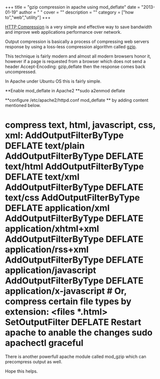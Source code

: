 
+++
title = "gzip compression in apache using mod_deflate"
date = "2013-01-19"
author = " "
cover = ""
description = ""
category = ["how to","web","utility"]
+++

[HTTP Compression](http://en.wikipedia.org/wiki/HTTP_compression) is a very simple and effective way to save bandwidth and improve web applications performance over network.

 Output compression is basically a process of compressing web servers response by using a loss-less compression algorithm called [gzip](http://en.wikipedia.org/wiki/Deflate). 

 This technique is fairly modern and almost all modern browsers honor it, however if a page is requested from a browser which does not send a header Accept-Encoding: gzip,deflate then the response comes back uncompressed.

 In Apache under Ubuntu OS this is fairly simple.

 **Enable mod\_deflate in Apache2 **sudo a2enmod deflate

 **configure /etc/apache2/httpd.conf mod\_deflate ** by adding content mentioned below.

  # compress text, html, javascript, css, xml: AddOutputFilterByType DEFLATE text/plain AddOutputFilterByType DEFLATE text/html AddOutputFilterByType DEFLATE text/xml AddOutputFilterByType DEFLATE text/css AddOutputFilterByType DEFLATE application/xml AddOutputFilterByType DEFLATE application/xhtml+xml AddOutputFilterByType DEFLATE application/rss+xml AddOutputFilterByType DEFLATE application/javascript AddOutputFilterByType DEFLATE application/x-javascript # Or, compress certain file types by extension: <files *.html> SetOutputFilter DEFLATE </files>  **Restart apache to anable the changes** sudo apachectl graceful 

  There is another powerfull apache module called mod\_gzip which can precompress output as well. 

 Hope this helps.



